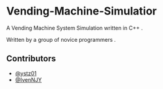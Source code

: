 
# Vending-Machine-Simulatior

A Vending Machine System Simulation written in C++ . 

Written by a group of novice programmers .


## Contributors

- [@ystz01](https://github.com/ystz01)
- [@IvenNJY](https://github.com/IvenNJY)

